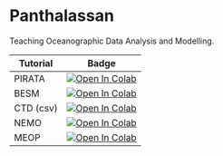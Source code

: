 # Panthalassan
Teaching Oceanographic Data Analysis and Modelling.


| Tutorial    | Badge       |
| ----------- | ----------- |
| PIRATA      | [![Open In Colab](https://colab.research.google.com/assets/colab-badge.svg)](https://colab.research.google.com/github/iuryt/Panthalassan/blob/main/notebooks/01-PIRATA.ipynb)      |
| BESM      | [![Open In Colab](https://colab.research.google.com/assets/colab-badge.svg)](https://colab.research.google.com/github/iuryt/Panthalassan/blob/main/notebooks/02-BESM.ipynb)      |
| CTD (csv)      | [![Open In Colab](https://colab.research.google.com/assets/colab-badge.svg)](https://colab.research.google.com/github/iuryt/Panthalassan/blob/main/notebooks/03-CTD.ipynb)      |
| NEMO      | [![Open In Colab](https://colab.research.google.com/assets/colab-badge.svg)](https://colab.research.google.com/github/iuryt/Panthalassan/blob/main/notebooks/04-NEMO.ipynb)      |
| MEOP      | [![Open In Colab](https://colab.research.google.com/assets/colab-badge.svg)](https://colab.research.google.com/github/iuryt/Panthalassan/blob/main/notebooks/05-MEOP.ipynb)      |
